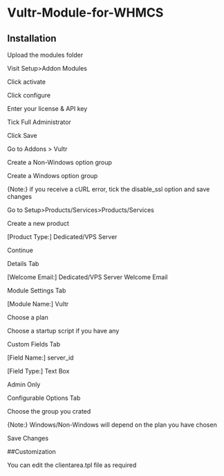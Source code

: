 # Vultr-Module-for-WHMCS

## Installation

Upload the modules folder

Visit Setup>Addon Modules

Click activate

Click configure

Enter your license & API key

Tick Full Administrator

Click Save

Go to Addons > Vultr

Create a Non-Windows option group

Create a Windows option group

{Note:} if you receive a cURL error, tick the disable_ssl option and save changes

Go to Setup>Products/Services>Products/Services

Create a new product

[Product Type:] Dedicated/VPS Server

Continue

Details Tab

[Welcome Email:] Dedicated/VPS Server Welcome Email

Module Settings Tab

[Module Name:] Vultr

Choose a plan

Choose a startup script if you have any

Custom Fields Tab

[Field Name:] server_id

[Field Type:] Text Box

Admin Only

Configurable Options Tab

Choose the group you crated

{Note:} Windows/Non-Windows will depend on the plan you have chosen

Save Changes



##Customization

You can edit the clientarea.tpl file as required
